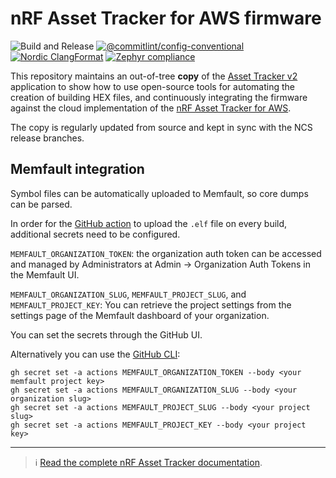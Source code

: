 # nRF Asset Tracker for AWS firmware

![Build and Release](https://github.com/NordicSemiconductor/asset-tracker-cloud-firmware-aws/workflows/Build%20and%20Release/badge.svg)
[![@commitlint/config-conventional](https://img.shields.io/badge/%40commitlint-config--conventional-brightgreen
)](https://github.com/conventional-changelog/commitlint/tree/master/@commitlint/config-conventional)
[![Nordic ClangFormat](https://img.shields.io/static/v1?label=Nordic&message=ClangFormat&labelColor=00A9CE&color=337ab7)](https://github.com/nrfconnect/sdk-nrf/blob/main/.clang-format)
[![Zephyr compliance](https://img.shields.io/static/v1?label=Zephyr&message=compliance&labelColor=4e109e&color=337ab7)](https://docs.zephyrproject.org/latest/contribute/index.html#coding-style)

This repository maintains an out-of-tree **copy** of the
[Asset Tracker v2](https://github.com/nrfconnect/sdk-nrf/tree/main/applications/asset_tracker_v2)
application to show how to use open-source tools for automating the creation of
building HEX files, and continuously integrating the firmware against the cloud
implementation of the
[nRF Asset Tracker for AWS](https://github.com/NordicSemiconductor/asset-tracker-cloud-aws-js).

The copy is regularly updated from source and kept in sync with the NCS release
branches.

## Memfault integration

Symbol files can be automatically uploaded to Memfault, so core dumps can be
parsed.

In order for the [GitHub action](./.github/workflows/build-and-release.yaml) to
upload the `.elf` file on every build, additional secrets need to be configured.

`MEMFAULT_ORGANIZATION_TOKEN`: the organization auth token can be accessed and
managed by Administrators at Admin → Organization Auth Tokens in the Memfault
UI.

`MEMFAULT_ORGANIZATION_SLUG`, `MEMFAULT_PROJECT_SLUG`, and
`MEMFAULT_PROJECT_KEY`: You can retrieve the project settings from the settings
page of the Memfault dashboard of your organization.

You can set the secrets through the GitHub UI.

Alternatively you can use the [GitHub CLI](https://cli.github.com/):

    gh secret set -a actions MEMFAULT_ORGANIZATION_TOKEN --body <your memfault project key>
    gh secret set -a actions MEMFAULT_ORGANIZATION_SLUG --body <your organization slug>
    gh secret set -a actions MEMFAULT_PROJECT_SLUG --body <your project slug>
    gh secret set -a actions MEMFAULT_PROJECT_KEY --body <your project key>

---

> :information_source:
> [Read the complete nRF Asset Tracker documentation](https://nordicsemiconductor.github.io/asset-tracker-cloud-docs/).
